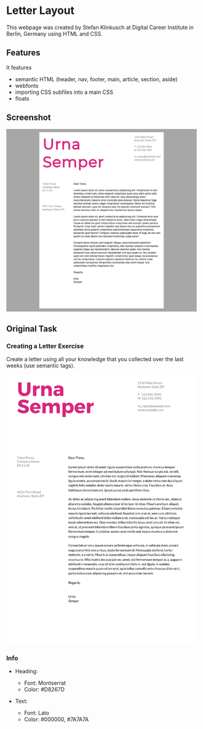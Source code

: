 # Letter Layout

This webpage was created by Stefan Klinkusch at Digital Career Institute in Berlin, Germany using HTML and CSS.

## Features

It features
- semantic HTML (header, nav, footer, main, article, section, aside)
- webfonts
- importing CSS subfiles into a main CSS
- floats

## Screenshot

<img src="./letter-layout.png" alt="Screenshot">

## Original Task
### Creating a Letter Exercise

Create a letter using all your knowledge that you collected over the last weeks (use semantic tags).

![Result Mockup](./assets/img/preview.png)

### Info

- Heading:

  - Font: Montserrat
  - Color: #D8267D

- Text:

  - Font: Lato
  - Color: #000000, #7A7A7A
